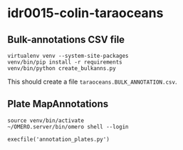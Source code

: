 idr0015-colin-taraoceans
========================

Bulk-annotations CSV file
-------------------------

    virtualenv venv --system-site-packages
    venv/bin/pip install -r requirements
    venv/bin/python create_bulkanns.py

This should create a file `taraoceans.BULK_ANNOTATION.csv`.

Plate MapAnnotations
--------------------

    source venv/bin/activate
    ~/OMERO.server/bin/omero shell --login
    
    execfile('annotation_plates.py')
